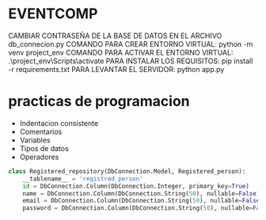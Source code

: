 # EVENTCOMP
CAMBIAR CONTRASEÑA DE LA BASE DE DATOS EN EL ARCHIVO db_connecion.py
COMANDO PARA CREAR ENTORNO VIRTUAL: python -m venv project_env
COMANDO PARA ACTIVAR EL ENTORNO VIRTUAL: .\project_env\Scripts\activate
PARA INSTALAR LOS REQUISITOS: pip install -r requirements.txt
PARA LEVANTAR EL SERVIDOR: python app.py

# practicas de programacion
* Indentacion consistente
* Comentarios
* Variables
* Tipos de datos
* Operadores

```python
class Registered_repository(DbConnection.Model, Registered_person):
    __tablename__ = 'registred_person'
    id = DbConnection.Column(DbConnection.Integer, primary_key=True)
    name = DbConnection.Column(DbConnection.String(50), nullable=False)
    email = DbConnection.Column(DbConnection.String(50), nullable=False)
    password = DbConnection.Column(DbConnection.String(50), nullable=False)
```